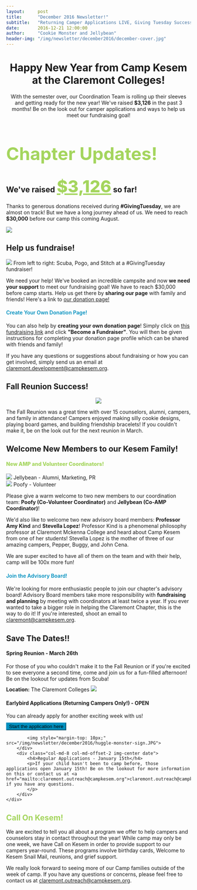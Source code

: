 ```yaml
---
layout:     post
title:      "December 2016 Newsletter!"
subtitle:   "Returning Camper Applications LIVE, Giving Tuesday Success, Fall Reunion, and more!"
date:       2016-12-21 12:00:00
author:     "Cookie Monster and Jellybean"
header-img: "/img/newsletter/december2016/december-cover.jpg"
---
```

<style>
.save-date-span {
    font-size: 14px;
    line-height: 14px;
    margin-bottom: 10px;
}
.date p {
    margin: 10px 0;
}
.img-center {
    text-align: center;
}
.img-center img {
    display: inline-block;
}
.big-section-heading {
    font-size: 48px;
    color: #a4d55d;
}
.section-heading-h4 {
    color: #008fbe;
    font-weight: 600;
}
.green-heading {
    color: #a4d55d;
}
.blue-btn {
    background-color:#008fbe;
    border-color: #008fbe;
}
.blue-btn:hover {
    background-color: #a4d55d;
    border-color: #a4d55d;
}
</style>
<h1 style="text-align: center;">Happy New Year from Camp Kesem at the Claremont Colleges!</h1>
<p style="text-align: center;">With the semester over, our Coordination Team is rolling up their sleeves and getting ready for the new year! We've raised <strong>$3,126</strong> in the past 3 months! Be on the look out for camper applications and ways to help us meet our fundraising goal!</p>
<div class="text-center">
    <h1 class="big-section-heading">Chapter Updates!</h1>
<div class="row">
    <div class="col-md-5 left-margin blue-box">
        <h2 class="section-heading">We've raised <span style="font-weight: 800; color: #a4d55d; font-size: 45px; text-decoration: underline;">$3,126</span> so far!</h2>
        <p>Thanks to generous donations received during <strong>#GivingTuesday</strong>, we are almost on track! But we have a long journey ahead of us. We need to reach <strong>$30,000</strong> before our camp this coming August.</p>
        <img src="/img/newsletter/december2016/thermometer.gif">
    </div>
    <div class="col-md-7 green-box">
        <h2 class="section-heading">Help us fundraise!</h2>
        <div class="row">
                <img src="/img/newsletter/december2016/boba-fundraise.jpg">
                <span class="caption text-muted">From left to right: Scuba, Pogo, and Stitch at a #GivingTuesday fundraiser!</span>
        </div>
        <p>We need your help! We've booked an incredible campsite and now <strong>we need your support</strong> to meet our fundraising goal! 
        We have to reach $30,000 before camp starts. Help us get there by <strong>sharing our page</strong> with family and friends!
        Here's a link to <a href="https://donate.kesem.org/fundraise?fcid=766838">our donation page!</a></p>
        <h4 class="section-heading-h4">Create Your Own Donation Page!</h4>
        <p>You can also help by <strong>creating your own donation page</strong>!
        Simply click on <a href="https://donate.kesem.org/events/friends-camp-kesem-at-claremont-colleges-fy-2017/e93166">this fundraising link</a> and click <strong>"Become a Fundraiser"</strong>. You will then be given instructions for completing your donation page profile which can be shared with friends and family!
        </p>
        <p>If you have any questions or suggestions about fundraising or how you can get involved, simply send us an email at <a href="mailto:claremont.development@campkesem.org">claremont.development@campkesem.org</a>.</p>
    </div>
</div>

<div class="margin-b-20 green-box" style="margin-top: 25px;">
    <h2 class="section-heading">Fall Reunion Success!</h2>
    <div class="img-center">
        <img src="/img/newsletter/december2016/fall-reunion.jpg">
    </div>
    <p>The Fall Reunion was a great time with over 15 counselors, alumni, campers, and family in attendance! Campers enjoyed making silly cookie designs, playing board games, and building friendship bracelets! If you couldn't make it, be on the look out for the next reunion in March.</p>
</div>
<div class="blue-box" style="margin-top: 25px;">
    <h2 class="section-heading">Welcome New Members to our Kesem Family!</h2>
    <h4 class="green-heading section-heading-h4" style="font-weight: 800;">New AMP and Volunteer Coordinators!</h4>
    <div class="col-md-6">
        <img src="/img/newsletter/december2016/jellybean.jpg">
        <span class="caption text-muted">Jellybean - Alumni, Marketing, PR</span>
    </div>
    <div class="col-md-6">
        <img src="/img/newsletter/december2016/poofy.jpg">
        <span class="caption text-muted">Poofy - Volunteer</span>
    </div>
    <p>Please give a warm welcome to two new members to our coordination team: <strong>Poofy (Co-Volunteer Coordinator)</strong> and <strong>Jellybean (Co-AMP Coordinator)</strong>!</p>
    <p>We'd also like to welcome two new advisory board members: <strong>Professor Amy Kind</strong> and <strong>Stevella Lopez</strong>! Professor Kind is a phenomenal philosophy professor at Claremont Mckenna College and heard about Camp Kesem from one of her students! Stevella Lopez is the mother of three of our amazing campers, Pepper, Buggy, and John Cena.</p>
    <p>We are super excited to have all of them on the team and with their help, camp will be 100x more fun!</p>
    <h4 class="section-heading-h4">Join the Advisory Board!</h4>
    <p>We're looking for more enthusiastic people to join our chapter's advisory board! Advisory Board members take more responsibility with <strong>fundraising and planning</strong> by meeting with coordinators at least twice a year. If you ever wanted to take a bigger role in helping the Claremont Chapter, this is the way to do it! If you're interested, shoot an email to <a href="mailto:claremont@campkesem.org">claremont@campkesem.org</a>.</p>
</div>
<div class="green-box text-center" style="margin-top: 25px;">
    <h2 class="section-heading">Save The Dates!!</h2>
    <div class="row">
        <div class="col-md-6 date">
            <h4>Spring Reunion - March 26th</h4>
            <p>For those of you who couldn't make it to the Fall Reunion or if you're excited to see everyone a second time, come and join us for a fun-filled afternoon! Be on the lookout for updates from Scuba!
            <br>
            </p>
            <span class="save-date-span"><strong>Location:</strong>  The Claremont Colleges</span>
            <img src="/img/newsletter/december2016/pomona-college.jpg">
        </div>
        <div class="col-md-6 date">
            <h4>Earlybird Applications (Returning Campers Only!) - OPEN</h4>
            <p>You can already apply for another exciting week with us!
            </p>
            <a target="_blank" href="https://campscui.active.com/orgs/CampKesem#/selectSessions/1717902"><button class="blue-btn btn btn-primary">Start the application here</button></a>
            
            <img style="margin-top: 10px;" src="/img/newsletter/december2016/huggle-monster-sign.JPG">
        </div>
        <div class="col-md-8 col-md-offset-2 img-center date">
            <h4>Regular Applications - January 15th</h4>
            <p>If your child hasn't been to camp before, those applications open January 15th! Be on the lookout for more information on this or contact us at <a href="mailto:claremont.outreach@campkesem.org">claremont.outreach@campkesem.org</a> if you have any questions.
            </p>
        </div>
    </div>
</div>
<div class="blue-box">
    <h2 class="green-heading section-heading">Call On Kesem!</h2>
    <p>We are excited to tell you all about a program we offer to help campers and counselors stay in contact throughout the year! While camp may only be one week, we have Call on Kesem in order to provide support to our campers year-round. These programs involve birthday cards, Welcome to Kesem Snail Mail, reunions, and grief support.</p>
    <p>We really look forward to seeing more of our Camp families outside of the week of camp. If you have any questions or concerns, please feel free to contact us at <a href="mailto:claremont.outreach@campkesem.org">claremont.outreach@campkesem.org</a>.</p>
</div>
